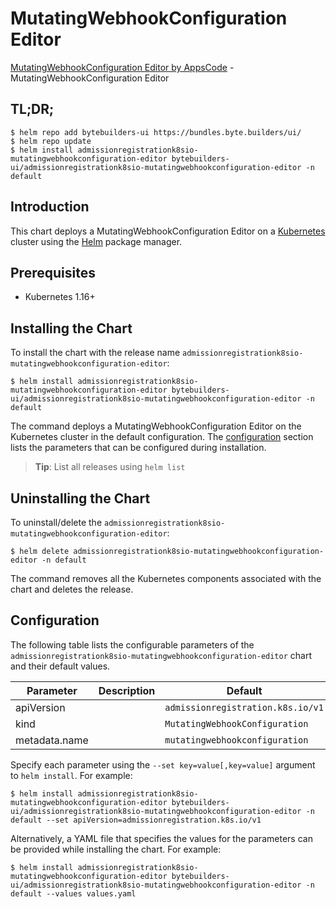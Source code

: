 # MutatingWebhookConfiguration Editor

[MutatingWebhookConfiguration Editor by AppsCode](https://byte.builders) - MutatingWebhookConfiguration Editor

## TL;DR;

```console
$ helm repo add bytebuilders-ui https://bundles.byte.builders/ui/
$ helm repo update
$ helm install admissionregistrationk8sio-mutatingwebhookconfiguration-editor bytebuilders-ui/admissionregistrationk8sio-mutatingwebhookconfiguration-editor -n default
```

## Introduction

This chart deploys a MutatingWebhookConfiguration Editor on a [Kubernetes](http://kubernetes.io) cluster using the [Helm](https://helm.sh) package manager.

## Prerequisites

- Kubernetes 1.16+

## Installing the Chart

To install the chart with the release name `admissionregistrationk8sio-mutatingwebhookconfiguration-editor`:

```console
$ helm install admissionregistrationk8sio-mutatingwebhookconfiguration-editor bytebuilders-ui/admissionregistrationk8sio-mutatingwebhookconfiguration-editor -n default
```

The command deploys a MutatingWebhookConfiguration Editor on the Kubernetes cluster in the default configuration. The [configuration](#configuration) section lists the parameters that can be configured during installation.

> **Tip**: List all releases using `helm list`

## Uninstalling the Chart

To uninstall/delete the `admissionregistrationk8sio-mutatingwebhookconfiguration-editor`:

```console
$ helm delete admissionregistrationk8sio-mutatingwebhookconfiguration-editor -n default
```

The command removes all the Kubernetes components associated with the chart and deletes the release.

## Configuration

The following table lists the configurable parameters of the `admissionregistrationk8sio-mutatingwebhookconfiguration-editor` chart and their default values.

|   Parameter   | Description |              Default              |
|---------------|-------------|-----------------------------------|
| apiVersion    |             | `admissionregistration.k8s.io/v1` |
| kind          |             | `MutatingWebhookConfiguration`    |
| metadata.name |             | `mutatingwebhookconfiguration`    |


Specify each parameter using the `--set key=value[,key=value]` argument to `helm install`. For example:

```console
$ helm install admissionregistrationk8sio-mutatingwebhookconfiguration-editor bytebuilders-ui/admissionregistrationk8sio-mutatingwebhookconfiguration-editor -n default --set apiVersion=admissionregistration.k8s.io/v1
```

Alternatively, a YAML file that specifies the values for the parameters can be provided while
installing the chart. For example:

```console
$ helm install admissionregistrationk8sio-mutatingwebhookconfiguration-editor bytebuilders-ui/admissionregistrationk8sio-mutatingwebhookconfiguration-editor -n default --values values.yaml
```
